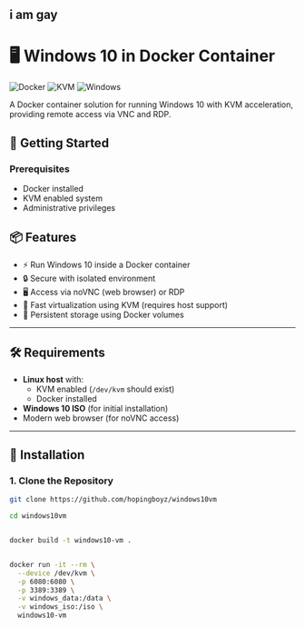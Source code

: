 ## i am gay
# 🖥️ Windows 10 in Docker Container

![Docker](https://img.shields.io/badge/Docker-2CA5E0?style=for-the-badge&logo=docker&logoColor=white)
![KVM](https://img.shields.io/badge/KVM-FF6600?style=for-the-badge&logo=linux&logoColor=white)
![Windows](https://img.shields.io/badge/Windows-10-0078D6?style=for-the-badge&logo=windows&logoColor=white)

A Docker container solution for running Windows 10 with KVM acceleration, providing remote access via VNC and RDP.

## 🚀 Getting Started

### Prerequisites
- Docker installed
- KVM enabled system
- Administrative privileges

## 📦 Features

- ⚡ Run Windows 10 inside a Docker container
- 🔒 Secure with isolated environment
- 🖥️ Access via noVNC (web browser) or RDP
- 🚀 Fast virtualization using KVM (requires host support)
- 💾 Persistent storage using Docker volumes

---

## 🛠️ Requirements

- **Linux host** with:
  - KVM enabled (`/dev/kvm` should exist)
  - Docker installed
- **Windows 10 ISO** (for initial installation)
- Modern web browser (for noVNC access)

---

## 🚀 Installation

### 1. Clone the Repository
```bash
git clone https://github.com/hopingboyz/windows10vm

cd windows10vm


docker build -t windows10-vm .


docker run -it --rm \
  --device /dev/kvm \
  -p 6080:6080 \
  -p 3389:3389 \
  -v windows_data:/data \
  -v windows_iso:/iso \
  windows10-vm
